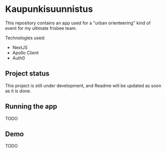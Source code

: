 # Kaupunkisuunnistus

This repository contains an app used for a "urban orienteering" kind of event for my ultimate frisbee team.

Technologies used:

- NextJS
- Apollo Client
- Auth0

## Project status

This project is still under development, and Readme will be updated as soon as it is done.

## Running the app

TODO

## Demo

TODO
